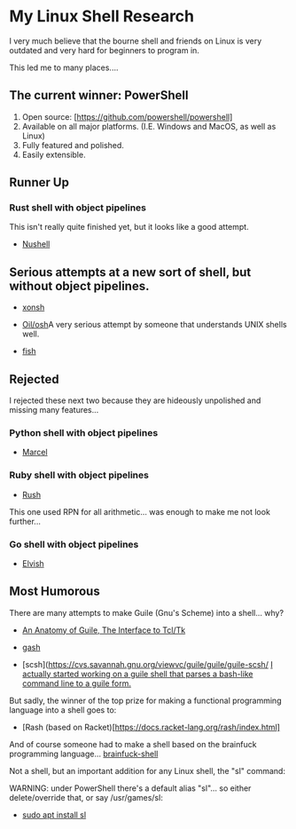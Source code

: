 # My Linux Shell Research

I very much believe that the bourne shell and friends on Linux is very outdated and very
hard for beginners to program in.

This led me to many places....

## The current winner: PowerShell
1) Open source: [https://github.com/powershell/powershell]
2) Available on all major platforms. (I.E. Windows and MacOS, as well as Linux)
3) Fully featured and polished.
4) Easily extensible.

## Runner Up
### Rust shell with object pipelines
This isn't really quite finished yet, but it looks like a good attempt.

* [Nushell](https://www.nushell.sh)

## Serious attempts at a new sort of shell, but without object pipelines.

* [xonsh](https://xon.sh)

* [Oil/osh](https://www.oilshell.org)A very serious attempt by someone that understands UNIX shells well.

* [fish](https://fishshell.com)

## Rejected
I rejected these next two because they are hideously unpolished and missing many features...
### Python shell with object pipelines 
* [Marcel](https://github.com/geophile/marcel)

### Ruby shell with object pipelines
* [Rush](https://github.com/adamwiggins/rush)

This one used RPN for all arithmetic... was enough to make me not look further...
### Go shell with object pipelines
* [Elvish](https://elv.sh)

## Most Humorous
There are many attempts to make Guile (Gnu's Scheme) into a shell... why?

* [An Anatomy of Guile, The Interface to Tcl/Tk](http://www.usenix.org/publications/library/proceedings/tcl95/full_papers/lord.ps)

* [gash](https://github.com/szos/gash)

* [scsh](https://cvs.savannah.gnu.org/viewvc/guile/guile/guile-scsh/
[I actually started working on a guile shell that parses a bash-like command line to a guile form.](https://news.ycombinator.com/item?id=18560115https://news.ycombinator.com/item?id=18560115)

But sadly, the winner of the top prize for making a functional programming language into a shell goes to:

* [Rash (based on Racket)[https://docs.racket-lang.org/rash/index.html]

And of course someone had to make a shell based on the brainfuck programming language...
[brainfuck-shell](https://snapcraft.io/brainfuck-shell)

Not a shell, but an important addition for any Linux shell, the "sl" command:

WARNING: under PowerShell there's a default alias "sl"... so either delete/override that, or say /usr/games/sl:

* [sudo apt install sl](https://github.com/thekakester/sl)
